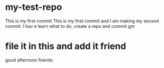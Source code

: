 # my-test-repo
This is my first commit
This is my first commit and I am making my second commit.
I hav
e learn what to do, create a repo and commit 
gm
# file it in this and add it friend
good afternoon friends
